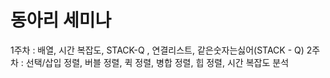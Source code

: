 # 동아리 세미나

1주차 : 배열, 시간 복잡도, STACK-Q , 연결리스트, 같은숫자는싫어(STACK - Q)
2주차 : 선택/삽입 정렬, 버블 정렬, 퀵 정렬, 병합 정렬, 힙 정렬, 시간 복잡도 분석